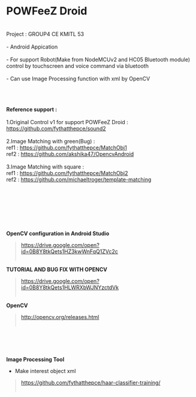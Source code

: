 <H1>POWFeeZ Droid</H1><br>
Project : GROUP4 CE KMITL 53<br><br>
- Android Appication<br><br>
- For support Robot(Make from NodeMCUv2 and HC05 Bluetooth module) control by touchscreen and voice command via bluetooth<br><br>
- Can use Image Processing function with xml by OpenCV<br>
<br><br><br>

 <B>Reference support : </B><br><br>
 1.Original Control v1 for support POWFeeZ Droid : https://github.com/fythatthepce/sound2<br><br>
 2.Image Matching with green(Bug) : <br>
 ref1 : https://github.com/fythatthepce/MatchObj1<br>
 ref2 : https://github.com/akshika47/OpencvAndroid<br>
 <br>
 3.Image Matching with square : <br>
 ref1 : https://github.com/fythatthepce/MatchObj2<br>
 ref2 : https://github.com/michaeltroger/template-matching<br>
 
 <br><br>
 
<br>
<br>
<br>

<B>OpenCV configuration in Android Studio</B><br>
 > https://drive.google.com/open?id=0B8Y8tkQets1HZ3kwWnFqQ1ZVc2c<br><br>
 
<B>TUTORIAL AND BUG FIX WITH OPENCV</B><br>
 > https://drive.google.com/open?id=0B8Y8tkQets1HLWRXbWJNYzctdVk<br><br>

<B>OpenCV</B><br>
 > http://opencv.org/releases.html<br><br>
  
<BR><BR><BR>
 
<B>Image Processing Tool</B><br>
  - Make interest object xml<br>
 > https://github.com/fythatthepce/haar-classifier-training/<br><br>
  
